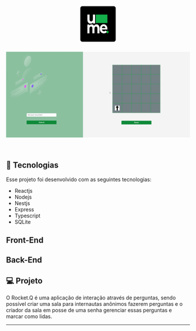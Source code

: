 <h1 align="center">
  <img alt="Ume" title="UME" src="https://raw.githubusercontent.com/davisllv/projectume/7e9b987322657244d2b62f3d5d6be3f018005a78/assets/logo_ume.svg" width="100px" />
</h1>

<p align="center">
 <img src="https://github.com/davisllv/projectume/blob/main/assets/Recording%202022-02-04%20at%2020.17.11.gif?raw=true" alt="PRs welcome!" />
</p>

<br>

## 🚀 Tecnologias

Esse projeto foi desenvolvido com as seguintes tecnologias:

- Reactjs
- Nodejs
- Nestjs
- Express
- Typescript
- SQLite

## Front-End

## Back-End

## 💻 Projeto

O Rocket.Q é uma aplicação de interação através de perguntas, sendo possível criar uma sala para internautas anônimos fazerem perguntas e o criador da sala em posse de uma senha gerenciar essas perguntas e marcar como lidas.


---
